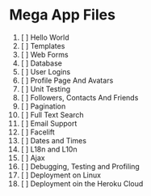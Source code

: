 # Mega App Files
 1. [ ] Hello World
 2. [ ] Templates
 3. [ ] Web Forms
 4. [ ] Database
 5. [ ] User Logins
 6. [ ] Profile Page And Avatars
 7. [ ] Unit Testing
 8. [ ] Followers, Contacts And Friends
 9. [ ] Pagination
 10. [ ] Full Text Search
 11. [ ] Email Support
 12. [ ] Facelift
 13. [ ] Dates and Times
 14. [ ] L18n and L10n
 15. [ ] Ajax
 16. [ ] Debugging, Testing and Profiling
 17. [ ] Deployment on Linux
 18. [ ] Deployment oin the Heroku Cloud